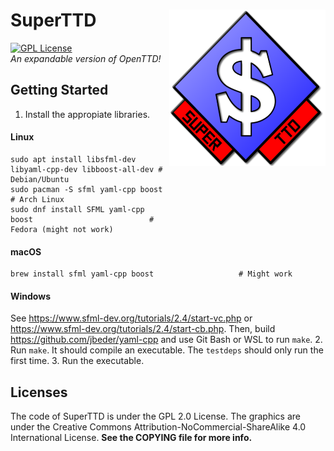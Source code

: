# SuperTTD <img align="right" width="250" height="250" src="SuperTTD.png" alt="SuperTTD">
[![GPL License](https://img.shields.io/badge/license-GPL-blue.svg)](https://www.gnu.org/licenses/old-licenses/gpl-2.0.txt)  
*An expandable version of OpenTTD!*

## Getting Started
1. Install the appropiate libraries.
#### Linux
```shell
sudo apt install libsfml-dev libyaml-cpp-dev libboost-all-dev # Debian/Ubuntu
sudo pacman -S sfml yaml-cpp boost                            # Arch Linux
sudo dnf install SFML yaml-cpp boost                          # Fedora (might not work)
```
#### macOS
```shell
brew install sfml yaml-cpp boost                   # Might work
```
#### Windows
See https://www.sfml-dev.org/tutorials/2.4/start-vc.php or https://www.sfml-dev.org/tutorials/2.4/start-cb.php.
Then, build https://github.com/jbeder/yaml-cpp and use Git Bash or WSL to run `make`.
2. Run `make`. It should compile an executable. The `testdeps`
should only run the first time.
3. Run the executable.

## Licenses

The code of SuperTTD is under the GPL 2.0 License. The graphics
are under the Creative Commons Attribution-NoCommercial-ShareAlike
4.0 International License. **See the COPYING file for more info.**

